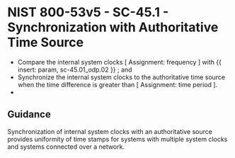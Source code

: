 # NIST 800-53v5 - SC-45.1 - Synchronization with Authoritative Time Source
- Compare the internal system clocks \[ Assignment: frequency \] with {{ insert: param, sc-45.01_odp.02 }} ; and
- Synchronize the internal system clocks to the authoritative time source when the time difference is greater than \[ Assignment: time period \].
-
## Guidance
Synchronization of internal system clocks with an authoritative source provides uniformity of time stamps for systems with multiple system clocks and systems connected over a network.